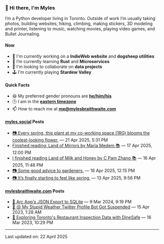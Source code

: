 ### 👋 Hi there, I'm Myles

I’m a Python developer living in Toronto. Outside of work I’m usually taking photos, building websites, hiking, climbing, making stickers, 3D modeling and printer, listening to music, watching movies, playing video games, and Bullet Journaling.

#### Now

-   🔭 I'm currently working on a **IndieWeb website** and **dogsheep utilities**
-   🌱 I’m currently learning **Rust** and **Microservices**
-   👯 I'm looking to collaborate on **data projects**
-   🕹️ I'm currently playing **Stardew Valley**

#### Quick Facts

-   😆 My preferred gender pronouns are **[he/him/his](https://www.mypronouns.org/he-him)**
-   🕒 I am in the **[eastern timezone](https://time.is/Toronto)**
-   📫 How to reach me at **[me@mylesbraithwaite.com](mailto:me@mylesbraithwaite.com)**

<!--
-   🤔 I’m looking for help with ...
-   💬 Ask me about ...
-   ⚡ Fun fact: ...
-->

#### [myles.social](https://myles.social/) Posts
<!-- START: MICROBLOG_POSTS -->
-   [📷 Every spring, this plant at my co-working space (1RG) blooms the coolest-looking flower.](https://myles.social/2025/04/21/every-spring-this-plant-at.html) — 21 Apr 2025, 5:31 PM
-   [Finished reading: Land of Mirrors by María Medem 📚](https://myles.social/2025/04/17/finished-reading-land-of-mirrors.html) — 17 Apr 2025, 12:00 PM
-   [I finished reading Land of Milk and Honey by C Pam Zhang 📚](https://myles.social/2025/04/16/i-finished-reading-land-of.html) — 16 Apr 2025, 11:48 PM
-   [📷 Some good advice to gardeners.](https://myles.social/2025/04/16/some-good-advice-to-gardeners.html) — 16 Apr 2025, 12:15 PM
-   [📷 It’s finally starting to feel like spring.](https://myles.social/2025/04/13/its-finally-starting-to-feel.html) — 13 Apr 2025, 9:56 PM
<!-- END: MICROBLOG_POSTS -->

#### [mylesbraithwaite.com](https://mylesbraithwaite.com/) Posts
<!-- START: BLOG_POSTS -->
-   [📝 Arc App's JSON Export to SQLite](https://mylesbraithwaite.com/arc-apps-json-export-to-sqlite) — 9 Mar 2024, 9:19 PM
-   [📝 😢 My Stupid Weather Twitter Profile Bot Got Suspended](https://mylesbraithwaite.com/my-stupid-weather-twitter-profile-bot-got-suspended) — 15 Apr 2023, 1:28 AM
-   [📝 Exploring Toronto's Restaurant Inspection Data with DineSafe](https://mylesbraithwaite.com/exploring-torontos-restaurant-inspection-data-with-dinesafe) — 16 Mar 2023, 10:29 PM
<!-- END: BLOG_POSTS -->

---

<!-- START: LAST_UPDATED_AT -->
Last updated on: 22 April 2025
<!-- END: LAST_UPDATED_AT -->
